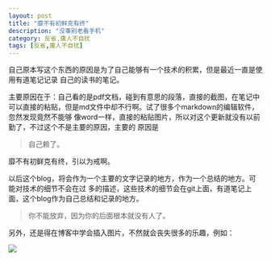 ```yaml
---
layout: post
title: "靡不有初鲜克有终"
description: "没事别老看手机"
category: 反省,庸人不自扰
tags: [反省,庸人不自扰]
---
```

自己原本写这个东西的原因是为了自己能够有一个技术的积累，但是最近一直是使用有道笔记记录
自己的读书的笔记。     

主要原因在于：自己看的是pdf文档，碰到有意思的段落，直接的截图，在笔记中
可以直接的粘贴，但是md文件中却不行啊。试了很多个markdown的编辑软件，忽然发现竟然不能够
像word一样，直接的粘贴图片，所以对这个更新就没有以前勤了，不过这个不是主要的原因，主要的
原因是

>自己赖了。

靡不有初鲜克有终，引以为戒啊。

以后这个blog，将会作为一个主要的文字记录的地方，作为一个总结的地方。可能对技术的细节不会在过
多的描述，这些技术的细节会在git上面，有道笔记上面，这个blog作为自己总结和记录的地方。

>你不能放弃，因为你的后面根本就没有人了。

另外，还是得在博客中学会插入图片，不然就会丧失很多的乐趣，例如：    

![](http://i.imgur.com/Cl4Y6BS.jpg)